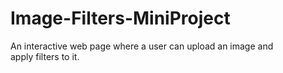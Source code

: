# Image-Filters-MiniProject
An interactive web page where a user can upload an image and apply filters to it.
